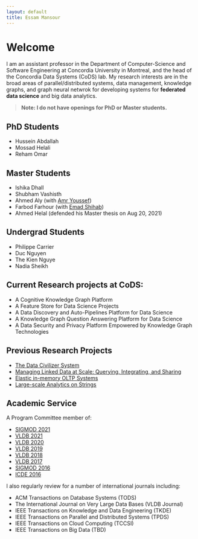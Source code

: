 ```yaml
---
layout: default
title: Essam Mansour
---
```

# Welcome

I am an assistant professor in the Department of Computer-Science and Software Engineering at Concordia University in Montreal, and the head of the Concordia Data Systems (CoDS) lab. My research interests are in the broad areas of parallel/distributed systems, data management, knowledge graphs, and graph neural netwrok for developing systems for **federated data science** and big data analytics. 

> **Note: I do not have openings for PhD or Master students.** 

## PhD Students
- Hussein Abdallah
- Mossad Helali 
- Reham Omar

## Master Students
- Ishika Dhall
- Shubham Vashisth
- Ahmed Aly (with [Amr Youssef](https://users.encs.concordia.ca/~youssef/))
- Farbod Farhour (with [Emad Shihab](http://das.encs.concordia.ca/members/emad-shihab/))
- Ahmed Helal (defended his Master thesis on Aug 20, 2021)

## Undergrad Students

- Philippe Carrier
- Duc Nguyen
- The Kien Nguye
- Nadia Sheikh

## Current Research projects at CoDS:

- A Cognitive Knowledge Graph Platform
- A Feature Store for Data Science Projects
- A Data Discovery and Auto-Pipelines Platform for Data Science
- A Knowledge Graph Question Answering Platform for Data Science
- A Data Security and Privacy Platform Empowered by Knowledge Graph Technologies

## Previous Research Projects 

- [The Data Civilizer System](/research/dc/)
- [Managing Linked Data at Scale: Querying, Integrating, and Sharing](/research/lusail/)
- [Elastic in-memory OLTP Systems](/research/estore/)
- [Large-scale Analytics on Strings](/research/starDB/)


## Academic Service
A Program Committee member of:

- [SIGMOD 2021](https://2021.sigmod.org/org_sigmod_pc.shtml)
- [VLDB 2021](https://vldb.org/2021/)
- [VLDB 2020](https://vldb2020.org/pvldb.html)
- [VLDB 2019](http://vldb.org/2019/?review-board)
- [VLDB 2018](http://vldb2018.lncc.br/review-board.html)
- [VLDB 2017](http://www.vldb.org/2017/review_board.php)
- [SIGMOD 2016](http://www.sigmod2016.org/org_sigmod_pc.shtml)
- [ICDE 2016](http://icde2016.fi/committees.php#tabular1)

I also regularly review for a number of international journals including:

- ACM Transactions on Database Systems (TODS) 
- The International Journal on Very Large Data Bases (VLDB Journal) 
- IEEE Transactions on Knowledge and Data Engineering (TKDE)
- IEEE Transactions on Parallel and Distributed Systems (TPDS) 
- IEEE Transactions on Cloud Computing (TCCSI) 
- IEEE Transactions on Big Data (TBD)

<!-- - [Collaborative Sharing and Data Integration over Decentralized Graphs](/research/lusail/) -->











